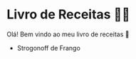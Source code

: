 # Livro de Receitas :man_cook:

Olá! Bem vindo ao meu livro de receitas :wave:

- Strogonoff de Frango 